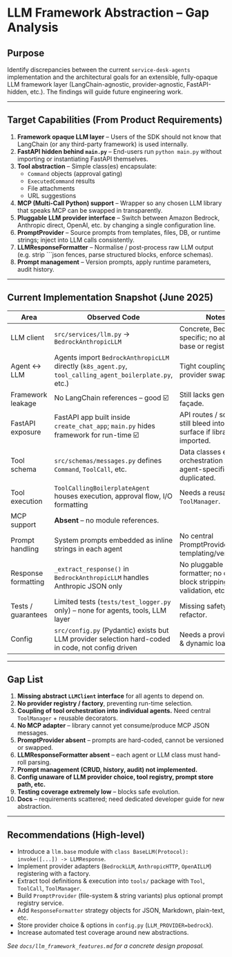# LLM Framework Abstraction – Gap Analysis

## Purpose
Identify discrepancies between the current `service-desk-agents` implementation and the architectural goals for an extensible, fully-opaque LLM framework layer (LangChain-agnostic, provider-agnostic, FastAPI-hidden, etc.). The findings will guide future engineering work.

---

## Target Capabilities (From Product Requirements)
1. **Framework opaque LLM layer** – Users of the SDK should not know that LangChain (or any third-party framework) is used internally.
2. **FastAPI hidden behind `main.py`** – End-users run `python main.py` without importing or instantiating FastAPI themselves.
3. **Tool abstraction** – Simple class(es) encapsulate:
   * `Command` objects (approval gating)
   * `ExecutedCommand` results
   * File attachments
   * URL suggestions
4. **MCP (Multi-Call Python) support** – Wrapper so any chosen LLM library that speaks MCP can be swapped in transparently.
5. **Pluggable LLM provider interface** – Switch between Amazon Bedrock, Anthropic direct, OpenAI, etc. by changing a single configuration line.
6. **PromptProvider** – Source prompts from templates, files, DB, or runtime strings; inject into LLM calls consistently.
7. **LLMResponseFormatter** – Normalise / post-process raw LLM output (e.g. strip ```json fences, parse structured blocks, enforce schemas).
8. **Prompt management** – Version prompts, apply runtime parameters, audit history.

---

## Current Implementation Snapshot (June 2025)

| Area | Observed Code | Notes |
|------|---------------|-------|
| LLM client | `src/services/llm.py` → `BedrockAnthropicLLM` | Concrete, Bedrock-specific; no abstract base or registry. |
| Agent ↔ LLM | Agents import `BedrockAnthropicLLM` directly (`k8s_agent.py`, `tool_calling_agent_boilerplate.py`, etc.) | Tight coupling inhibits provider swapping. |
| Framework leakage | No LangChain references – good ☑️ | Still lacks generic façade. |
| FastAPI exposure | FastAPI app built inside `create_chat_app`; `main.py` hides framework for run-time ☑️ | API routes / schemas still bleed into public surface if library is imported. |
| Tool schema | `src/schemas/messages.py` defines `Command`, `ToolCall`, etc. | Data classes exist but orchestration logic is agent-specific and duplicated. |
| Tool execution | `ToolCallingBoilerplateAgent` houses execution, approval flow, I/O formatting | Needs a reusable `ToolManager`. |
| MCP support | **Absent** – no module references. |
| Prompt handling | System prompts embedded as inline strings in each agent | No central PromptProvider, no templating/versioning. |
| Response formatting | `_extract_response()` in `BedrockAnthropicLLM` handles Anthropic JSON only | No pluggable formatter; no code-block stripping, JSON validation, etc. |
| Tests / guarantees | Limited tests (`tests/test_logger.py` only) – none for agents, tools, LLM layer | Missing safety net for refactor. |
| Config | `src/config.py` (Pydantic) exists but LLM provider selection hard-coded in code, not config driven | Needs a provider key & dynamic loading. |

---

## Gap List
1. **Missing abstract `LLMClient` interface** for all agents to depend on.
2. **No provider registry / factory**, preventing run-time selection.
3. **Coupling of tool orchestration into individual agents.** Need central `ToolManager` + reusable decorators.
4. **No MCP adapter** – library cannot yet consume/produce MCP JSON messages.
5. **PromptProvider absent** – prompts are hard-coded, cannot be versioned or swapped.
6. **LLMResponseFormatter absent** – each agent or LLM class must hand-roll parsing.
7. **Prompt management (CRUD, history, audit) not implemented.**
8. **Config unaware of LLM provider choice, tool registry, prompt store path, etc.**
9. **Testing coverage extremely low** – blocks safe evolution.
10. **Docs** – requirements scattered; need dedicated developer guide for new abstraction.

---

## Recommendations (High-level)
* Introduce a `llm.base` module with `class BaseLLM(Protocol): invoke([...]) -> LLMResponse`.
* Implement provider adapters (`BedrockLLM`, `AnthropicHTTP`, `OpenAILLM`) registering with a factory.
* Extract tool definitions & execution into `tools/` package with `Tool`, `ToolCall`, `ToolManager`.
* Build `PromptProvider` (file-system & string variants) plus optional prompt registry service.
* Add `ResponseFormatter` strategy objects for JSON, Markdown, plain-text, etc.
* Store provider choice & options in `config.py` (`LLM_PROVIDER=bedrock`).
* Increase automated test coverage around new abstractions.

*See `docs/llm_framework_features.md` for a concrete design proposal.* 